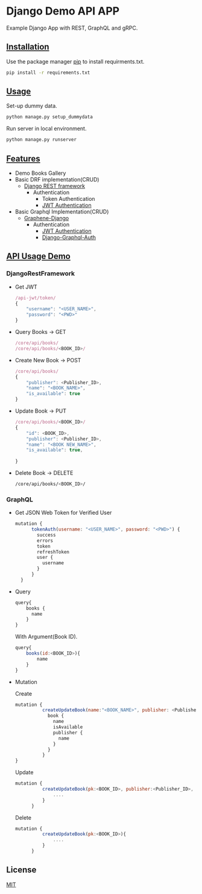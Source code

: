 # Django Demo API APP

Example Django App with REST, GraphQL and gRPC.

## <u>Installation</u>

Use the package manager [pip](https://pip.pypa.io/en/stable/) to install requirments.txt.

```bash
pip install -r requirements.txt
```

## <u>Usage</u>

Set-up dummy data.

```bash
python manage.py setup_dummydata
```

Run server in local environment.

```bash
python manage.py runserver
```

## <u>Features</u>

* Demo Books Gallery
* Basic DRF implementation(CRUD)
  * [Django REST framework](https://www.django-rest-framework.org/)
    * Authentication
      * Token Authentication
      * [JWT Authentication](https://django-rest-framework-simplejwt.readthedocs.io/en/latest/)
* Basic Graphql Implementation(CRUD)
  * [Graphene-Django](https://docs.graphene-python.org/projects/django/en/latest/)
    * Authentication
      * [JWT Authentication](https://django-graphql-jwt.domake.io/en/latest/)
      * [Django-Graphql-Auth](https://django-graphql-auth.readthedocs.io/en/latest/)

## <u>API Usage Demo</u>

### **DjangoRestFramework**

* Get JWT

  ```javascript
  /api-jwt/token/
  {
      "username": "<USER_NAME>",
      "password": "<PWD>"
  }
  ```

* Query Books -> GET

  ```javascript
  /core/api/books/
  /core/api/books/<BOOK_ID>/
  ```

* Create New Book -> POST

  ```javascript
  /core/api/books/
  {
      "publisher": <Publisher_ID>,
      "name": "<BOOK_NAME>",
      "is_available": true
  }
    ```

* Update Book -> PUT

  ```javascript
  /core/api/books/<BOOK_ID>/
  {
      "id": <BOOK_ID>,
      "publisher": <Publisher_ID>,
      "name": "<BOOK NEW_NAME>",
      "is_available": true,
      
  }
  ```

* Delete Book -> DELETE

  ```bash
  /core/api/books/<BOOK_ID>/
  ```

### **GraphQL**

* Get JSON Web Token for Verified User

  ```javascript
  mutation {
        tokenAuth(username: "<USER_NAME>", password: "<PWD>") {
          success
          errors
          token
          refreshToken
          user {
            username
          }
        }
    }
  ```

* Query

  ```javascript
  query{
      books {
        name
      }
  }
  ```

  With Argument(Book ID).

  ```javascript
  query{
      books(id:<BOOK_ID>){
          name
      }
  }
  ```

* Mutation

  Create

  ```javascript
  mutation {
            createUpdateBook(name:"<BOOK_NAME>", publisher: <Publisher_ID>, isAvailable:true, ....) {
              book {
                name
                isAvailable
                publisher {
                  name
                }
              }
            }
  }
  ```

  Update

  ```javascript
  mutation {
            createUpdateBook(pk:<BOOK_ID>, publisher:<Publisher_ID>, ....){
                ....
            }
        }
  ```

  Delete

  ```javascript
  mutation {
            createUpdateBook(pk:<BOOK_ID>){
                ....
            }
        }
  ```

## License

[MIT](https://choosealicense.com/licenses/mit/)